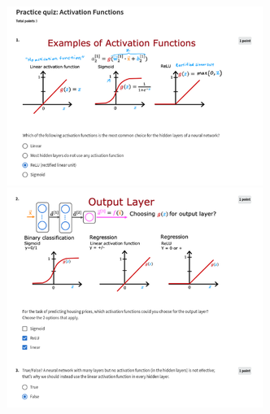 ![](https://github.com/aditya-agr/Machine-Learning-Specialization/blob/505dfb62e1cd34b57fa905b047b07dfa2f2a14c2/C2%20-%20Advanced%20Learning%20Algorithms/week2/Practice-Quiz-Activation-Functions/ss1.png)
![](https://github.com/aditya-agr/Machine-Learning-Specialization/blob/505dfb62e1cd34b57fa905b047b07dfa2f2a14c2/C2%20-%20Advanced%20Learning%20Algorithms/week2/Practice-Quiz-Activation-Functions/ss2.png)